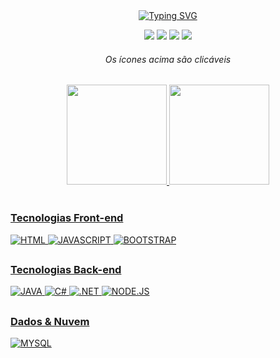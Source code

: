 <div align="center">
<a href="https://git.io/typing-svg"><img src="https://readme-typing-svg.herokuapp.com?font=Fira+Code&weight=500&size=42&pause=2000&color=F7AF1D&center=verdadeiro&vCenter=falso&width=800&height=80&lines=Ol%C3%A1!+Bem-vindo(a)+ao+meu+perfil!" alt="Typing SVG" /></a>
  
<a href="https://www.linkedin.com/in/amanda-h-m-12689a140/"><img src="https://img.icons8.com/ios/40/FAB005/linkedin.png" target="_blank"></a>
<a href="mailto:amanda.hirata99@gmail.com"><img src="https://img.icons8.com/ios/40/FAB005/gmail--v1.png" target_blank></a>
<a href="https://t.me/AmandaHMedeiros"><img src="https://img.icons8.com/ios-glyphs/40/FAB005/telegram-app.png" target_blank></a>
<a href="https://instagram.com/amahitsu_japs"> <img src="https://img.icons8.com/ios/40/FAB005/instagram-new--v1.png" target_blank></a>
  <br>  
  <h6> Os ícones acima são clicáveis </h6> 
  </div>
  
##
  
  <div align="center">
  <a href="[https://github.com/Amahitsu](https://github.com/Amahitsu)">
  <img height="160em" src="https://github-readme-stats.vercel.app/api?username=Amahitsu&show_icons=true&theme=vision-friendly-dark&include_all_commits=true&count_private=true"/>
  <img height="160em" src="https://github-readme-stats.vercel.app/api/top-langs/?username=Amahitsu&layout=compact&langs_count=7&theme=vision-friendly-dark"/>
</div>
  

<div style="display: inline_block"><br>
  
  <h3> Tecnologias Front-end </h3>
  <img alt="HTML" src="https://img.shields.io/badge/HTML5-E34F26?style=for-the-badge&logo=html5&logoColor=white">
  <img alt="JAVASCRIPT" src="https://img.shields.io/badge/JavaScript-F7DF1E?style=for-the-badge&logo=javascript&logoColor=black">
  <img alt="BOOTSTRAP" src="https://img.shields.io/badge/Bootstrap-563D7C?style=for-the-badge&logo=bootstrap&logoColor=white"> 
  
  ##
  
  <h3> Tecnologias Back-end </h3>
  <img alt="JAVA" src="https://img.shields.io/badge/Java-ED8B00?style=for-the-badge&logo=java&logoColor=white">
  <img alt="C#" src="https://img.shields.io/badge/C%23-239120?style=for-the-badge&logo=c-sharp&logoColor=white">
  <img alt=".NET" src="https://img.shields.io/badge/.NET-5C2D91?style=for-the-badge&logo=.net&logoColor=white">
  <img alt="NODE.JS" src="https://img.shields.io/badge/Node.js-43853D?style=for-the-badge&logo=node.js&logoColor=white">


  ##
  
  <h3> Dados & Nuvem </h3>
  <img alt="MYSQL" src="https://img.shields.io/badge/MySQL-00000F?style=for-the-badge&logo=mysql&logoColor=white">

</div>
  
